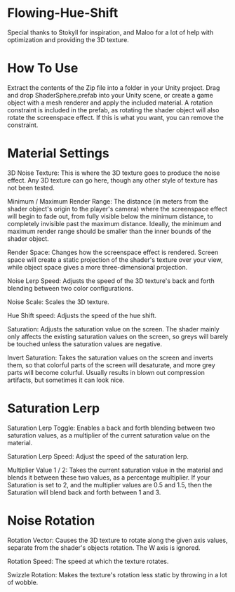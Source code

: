 # Flowing-Hue-Shift

Special thanks to Stokyll for inspiration, and Maloo for a lot of help with optimization and providing the 3D texture.

# How To Use

Extract the contents of the Zip file into a folder in your Unity project. Drag and drop ShaderSphere.prefab into your Unity scene, or create a game object with a mesh renderer and apply the included material. A rotation constraint is included in the prefab, as rotating the shader object will also rotate the screenspace effect. If this is what you want, you can remove the constraint.

# Material Settings

3D Noise Texture: This is where the 3D texture goes to produce the noise effect. Any 3D texture can go here, though any other style of texture has not been tested.

Minimum / Maximum Render Range: The distance (in meters from the shader object's origin to the player's camera) where the screenspace effect will begin to fade out, from fully visible below the minimum distance, to completely invisible past the maximum distance. Ideally, the minimum and maximum render range should be smaller than the inner bounds of the shader object.

Render Space: Changes how the screenspace effect is rendered. Screen space will create a static projection of the shader's texture over your view, while object space gives a more three-dimensional projection.

Noise Lerp Speed: Adjusts the speed of the 3D texture's back and forth blending between two color configurations.

Noise Scale: Scales the 3D texture.

Hue Shift speed: Adjusts the speed of the hue shift.

Saturation: Adjusts the saturation value on the screen. The shader mainly only affects the existing saturation values on the screen, so greys will barely be touched unless the saturation values are negative.

Invert Saturation: Takes the saturation values on the screen and inverts them, so that colorful parts of the screen will desaturate, and more grey parts will become colurful. Usually results in blown out compression artifacts, but sometimes it can look nice.

# Saturation Lerp

Saturation Lerp Toggle: Enables a back and forth blending between two saturation values, as a multiplier of the current saturation value on the material.

Saturation Lerp Speed: Adjust the speed of the saturation lerp.

Multiplier Value 1 / 2: Takes the current saturation value in the material and blends it between these two values, as a percentage multiplier. If your Saturation is set to 2, and the multiplier values are 0.5 and 1.5, then the Saturation will blend back and forth between 1 and 3.

# Noise Rotation

Rotation Vector: Causes the 3D texture to rotate along the given axis values, separate from the shader's objects rotation. The W axis is ignored.

Rotation Speed: The speed at which the texture rotates.

Swizzle Rotation: Makes the texture's rotation less static by throwing in a lot of wobble.
